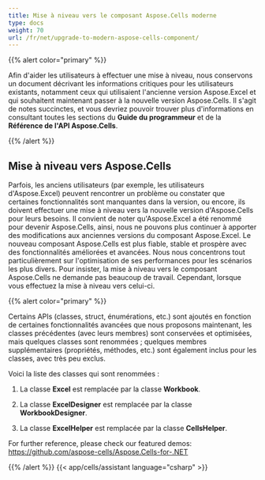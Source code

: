 ```yaml
---
title: Mise à niveau vers le composant Aspose.Cells moderne
type: docs
weight: 70
url: /fr/net/upgrade-to-modern-aspose-cells-component/
---
```


{{% alert color="primary" %}} 

Afin d'aider les utilisateurs à effectuer une mise à niveau, nous conservons un document décrivant les informations critiques pour les utilisateurs existants, notamment ceux qui utilisaient l'ancienne version Aspose.Excel et qui souhaitent maintenant passer à la nouvelle version Aspose.Cells. Il s'agit de notes succinctes, et vous devriez pouvoir trouver plus d'informations en consultant toutes les sections du **Guide du programmeur** et de la **Référence de l'API Aspose.Cells**.

{{% /alert %}} 
## **Mise à niveau vers Aspose.Cells**
Parfois, les anciens utilisateurs (par exemple, les utilisateurs d'Aspose.Excel) peuvent rencontrer un problème ou constater que certaines fonctionnalités sont manquantes dans la version, ou encore, ils doivent effectuer une mise à niveau vers la nouvelle version d'Aspose.Cells pour leurs besoins. Il convient de noter qu'Aspose.Excel a été renommé pour devenir Aspose.Cells, ainsi, nous ne pouvons plus continuer à apporter des modifications aux anciennes versions du composant Aspose.Excel. Le nouveau composant Aspose.Cells est plus fiable, stable et prospère avec des fonctionnalités améliorées et avancées. Nous nous concentrons tout particulièrement sur l'optimisation de ses performances pour les scénarios les plus divers. Pour insister, la mise à niveau vers le composant Aspose.Cells ne demande pas beaucoup de travail. Cependant, lorsque vous effectuez la mise à niveau vers celui-ci.

{{% alert color="primary" %}} 

Certains APIs (classes, struct, énumérations, etc.) sont ajoutés en fonction de certaines fonctionnalités avancées que nous proposons maintenant, les classes précédentes (avec leurs membres) sont conservées et optimisées, mais quelques classes sont renommées ; quelques membres supplémentaires (propriétés, méthodes, etc.) sont également inclus pour les classes, avec très peu exclus.

Voici la liste des classes qui sont renommées :

1. La classe **Excel** est remplacée par la classe **Workbook**.

2. La classe **ExcelDesigner** est remplacée par la classe **WorkbookDesigner**.

3. La classe **ExcelHelper** est remplacée par la classe **CellsHelper**.

For further reference, please check our featured demos: <https://github.com/aspose-cells/Aspose.Cells-for-.NET>

{{% /alert %}}
{{< app/cells/assistant language="csharp" >}}
